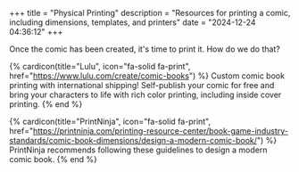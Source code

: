 +++
title = "Physical Printing"
description = "Resources for printing a comic, including dimensions, templates, and printers"
date = "2024-12-24 04:36:12"
+++

Once the comic has been created, it's time to print it. How do we do that?

<!-- more -->

{% cardicon(title="Lulu", icon="fa-solid fa-print", href="https://www.lulu.com/create/comic-books") %}
Custom comic book printing with international shipping! Self-publish your comic for free and bring your characters to life with rich color printing, including inside cover printing. 
{% end %}

{% cardicon(title="PrintNinja", icon="fa-solid fa-print", href="https://printninja.com/printing-resource-center/book-game-industry-standards/comic-book-dimensions/design-a-modern-comic-book/") %}
PrintNinja recommends following these guidelines to design a modern comic book.
{% end %}
